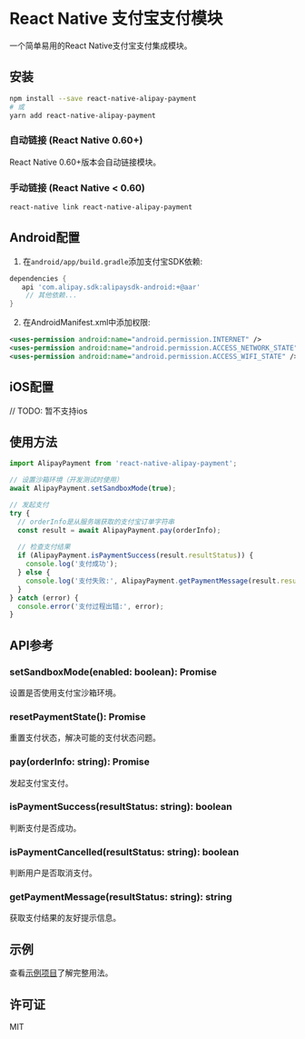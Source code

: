 # React Native 支付宝支付模块

一个简单易用的React Native支付宝支付集成模块。

## 安装

```bash
npm install --save react-native-alipay-payment
# 或
yarn add react-native-alipay-payment
```

### 自动链接 (React Native 0.60+)
React Native 0.60+版本会自动链接模块。

### 手动链接 (React Native < 0.60)
```bash
react-native link react-native-alipay-payment
```

## Android配置

1. 在`android/app/build.gradle`添加支付宝SDK依赖:

```gradle
dependencies {
   api 'com.alipay.sdk:alipaysdk-android:+@aar'
    // 其他依赖...
}
```

2. 在AndroidManifest.xml中添加权限:

```xml
<uses-permission android:name="android.permission.INTERNET" />
<uses-permission android:name="android.permission.ACCESS_NETWORK_STATE" />
<uses-permission android:name="android.permission.ACCESS_WIFI_STATE" />
```

## iOS配置

// TODO: 暂不支持ios

## 使用方法

```javascript
import AlipayPayment from 'react-native-alipay-payment';

// 设置沙箱环境（开发测试时使用）
await AlipayPayment.setSandboxMode(true);

// 发起支付
try {
  // orderInfo是从服务端获取的支付宝订单字符串
  const result = await AlipayPayment.pay(orderInfo);
  
  // 检查支付结果
  if (AlipayPayment.isPaymentSuccess(result.resultStatus)) {
    console.log('支付成功');
  } else {
    console.log('支付失败:', AlipayPayment.getPaymentMessage(result.resultStatus));
  }
} catch (error) {
  console.error('支付过程出错:', error);
}
```

## API参考

### setSandboxMode(enabled: boolean): Promise<boolean>
设置是否使用支付宝沙箱环境。

### resetPaymentState(): Promise<boolean>
重置支付状态，解决可能的支付状态问题。

### pay(orderInfo: string): Promise<AlipayResult>
发起支付宝支付。

### isPaymentSuccess(resultStatus: string): boolean
判断支付是否成功。

### isPaymentCancelled(resultStatus: string): boolean
判断用户是否取消支付。

### getPaymentMessage(resultStatus: string): string
获取支付结果的友好提示信息。

## 示例

查看[示例项目](./example)了解完整用法。

## 许可证

MIT